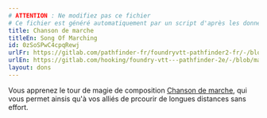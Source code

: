 ```yaml
---
# ATTENTION : Ne modifiez pas ce fichier
# Ce fichier est généré automatiquement par un script d'après les données du module Foundry VTT officiel et de sa traduction
title: Chanson de marche
titleEn: Song Of Marching
id: 0zSoSPwC4cpqRewj
urlFr: https://gitlab.com/pathfinder-fr/foundryvtt-pathfinder2-fr/-/blob/master/data/feats/0zSoSPwC4cpqRewj.htm
urlEn: https://gitlab.com/hooking/foundry-vtt---pathfinder-2e/-/blob/master/packs/data/feats.db/song-of-marching.json
layout: dons
---
```

Vous apprenez le tour de magie de composition [Chanson de marche](../sorts/chanson-de-marche.md), qui vous permet ainsis qu'à vos alliés de prcourir de longues distances sans effort.
